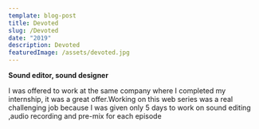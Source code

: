 ```yaml
---
template: blog-post
title: Devoted
slug: /Devoted
date: "2019"
description: Devoted
featuredImage: /assets/devoted.jpg
---
```


**Sound editor, sound designer**

I was offered to work at the same company where I completed my internship, it was a great offer.Working on this web series was a real challenging job because I was given only 5 days to work on sound editing ,audio recording and pre-mix for each episode